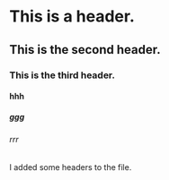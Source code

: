 # This is a header.
## This is the second header.
### This is the third header.
#### hhh
##### ggg
###### rrr
I added some headers to the file.
